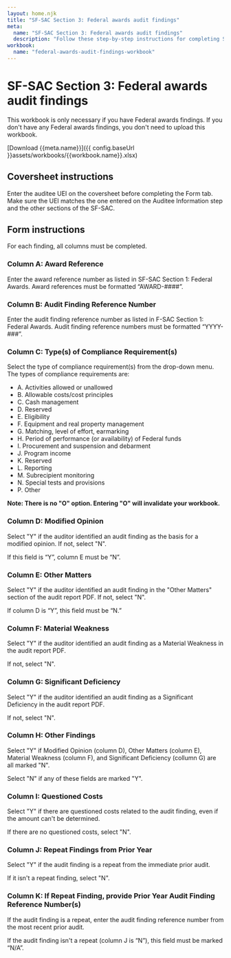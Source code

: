 ```yaml
---
layout: home.njk
title: "SF-SAC Section 3: Federal awards audit findings"
meta:
  name: "SF-SAC Section 3: Federal awards audit findings"
  description: "Follow these step-by-step instructions for completing SF-SAC Section 3: Federal awards audit findings."
workbook:
  name: "federal-awards-audit-findings-workbook"
---
```


# SF-SAC Section 3: Federal awards audit findings

This workbook is only necessary if you have Federal awards findings. If you don't have any Federal awards findings, you don't need to upload this workbook.

[Download {{meta.name}}]({{ config.baseUrl }}assets/workbooks/{{workbook.name}}.xlsx)

## Coversheet instructions

Enter the auditee UEI on the coversheet before completing the Form tab. Make sure the UEI matches the one entered on the Auditee Information step and the other sections of the SF-SAC.

## Form instructions

For each finding, all columns must be completed.
### Column A: Award Reference

Enter the award reference number as listed in SF-SAC Section 1: Federal Awards. Award references must be formatted “AWARD-####”.

### Column B: Audit Finding Reference Number

Enter the audit finding reference number as listed in F-SAC Section 1: Federal Awards. Audit finding reference numbers must be formatted “YYYY-###”.

### Column C: Type(s) of Compliance Requirement(s)

Select the type of compliance requirement(s) from the drop-down menu. The types of compliance requirements are:

- A. Activities allowed or unallowed
- B. Allowable costs/cost principles
- C. Cash management
- D. Reserved
- E. Eligibility
- F. Equipment and real property management
- G. Matching, level of effort, earmarking
- H. Period of performance (or availability) of Federal funds
- I. Procurement and suspension and debarment
- J. Program income
- K. Reserved
- L. Reporting
- M. Subrecipient monitoring
- N. Special tests and provisions
- P. Other

**Note: There is no "O" option. Entering "O" will invalidate your workbook.**

### Column D: Modified Opinion

Select "Y" if the auditor identified an audit finding as the basis for a modified opinion. If not, select "N".

If this field is “Y”, column E must be “N”.

### Column E: Other Matters

Select "Y" if the auditor identified an audit finding in the "Other Matters" section of the audit report PDF. If not, select "N".

If column D is “Y”, this field must be “N.”

### Column F: Material Weakness

Select "Y" if the auditor identified an audit finding as a Material Weakness in the audit report PDF. 

If not, select "N".

### Column G: Significant Deficiency

Select "Y" if the auditor identified an audit finding as a Significant Deficiency in the audit report PDF. 

If not, select "N".

### Column H: Other Findings

Select "Y" if Modified Opinion (column D), Other Matters (column E), Material Weakness (column F), and Significant Deficiency (collumn G) are all marked "N". 

Select "N" if any of these fields are marked "Y".

### Column I: Questioned Costs

Select "Y" if there are questioned costs related to the audit finding, even if the amount can't be determined. 

If there are no questioned costs, select "N".

### Column J: Repeat Findings from Prior Year

Select "Y" if the audit finding is a repeat from the immediate prior audit. 

If it isn't a repeat finding, select "N".

### Column K: If Repeat Finding, provide Prior Year Audit Finding Reference Number(s)

If the audit finding is a repeat, enter the audit finding reference number from the most recent prior audit.

If the audit finding isn't a repeat (column J is “N”), this field must be marked “N/A”.